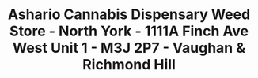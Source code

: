 ---
title: "Ashario Cannabis Dispensary Weed Store - North York - 1111A Finch Ave West Unit 1 - M3J 2P7 - Vaughan & Richmond Hill"
url: /north-york/ashario-cannabis-dispensary-weed-store-north-york-1111a-finch-ave-west-unit-1-m3j-2p7-vaughan-and-richmond-hill/
shop: cannabis
---